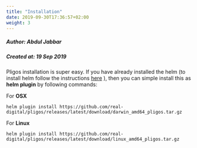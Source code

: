 ```yaml
---
title: "Installation"
date: 2019-09-30T17:36:57+02:00
weight: 3
---
```


##### Author: Abdul Jabbar
##### Created at: 19 Sep 2019

Pligos installation is super easy. If you have already installed the helm (to install helm follow the instructions [here](https://helm.sh/docs/using_helm/#installing-helm) ), then you can simple install this as **helm plugin** by following commands:

For **OSX**
```
helm plugin install https://github.com/real-digital/pligos/releases/latest/download/darwin_amd64_pligos.tar.gz
```

For **Linux**
```
helm plugin install https://github.com/real-digital/pligos/releases/latest/download/linux_amd64_pligos.tar.gz
```

